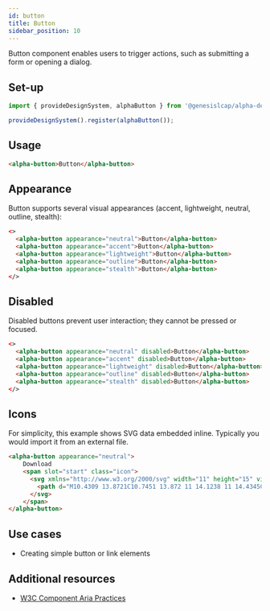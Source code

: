 ```yaml
---
id: button
title: Button
sidebar_position: 10
---
```


<div class="button-examples">

Button component enables users to trigger actions, such as submitting a form or opening a dialog.

## Set-up

```ts
import { provideDesignSystem, alphaButton } from '@genesislcap/alpha-design-system';

provideDesignSystem().register(alphaButton());
```

## Usage

```html live
<alpha-button>Button</alpha-button>
```

## Appearance

Button supports several visual appearances (accent, lightweight, neutral, outline, stealth):

```html live
<>
  <alpha-button appearance="neutral">Button</alpha-button>
  <alpha-button appearance="accent">Button</alpha-button>
  <alpha-button appearance="lightweight">Button</alpha-button>
  <alpha-button appearance="outline">Button</alpha-button>
  <alpha-button appearance="stealth">Button</alpha-button>
</>
```

## Disabled

Disabled buttons prevent user interaction; they cannot be pressed or focused.

```html live
<>
  <alpha-button appearance="neutral" disabled>Button</alpha-button>
  <alpha-button appearance="accent" disabled>Button</alpha-button>
  <alpha-button appearance="lightweight" disabled>Button</alpha-button>
  <alpha-button appearance="outline" disabled>Button</alpha-button>
  <alpha-button appearance="stealth" disabled>Button</alpha-button>
</>
```

## Icons

For simplicity, this example shows SVG data embedded inline. Typically you would import it from an external file.

```html live
<alpha-button appearance="neutral">
    Download
    <span slot="start" class="icon">
      <svg xmlns="http://www.w3.org/2000/svg" width="11" height="15" viewBox="0 0 11 15">
        <path d="M10.4309 13.8721C10.7451 13.872 11 14.1238 11 14.4345C11 14.7452 10.7454 14.9971 10.4312 14.9972L0.56913 15C0.254899 15.0001 0 14.7483 0 14.4376C0 14.127 0.25457 13.875 0.568801 13.8749L10.4309 13.8721ZM5.42279 0.0051353L5.5 0C5.78804 0 6.0261 0.211628 6.06377 0.486201L6.06897 0.562533L6.06821 10.8269L8.89165 8.03648C9.09367 7.83679 9.40976 7.81866 9.63248 7.98209L9.69629 8.03656C9.89827 8.23629 9.9166 8.54881 9.7513 8.76901L9.69621 8.8321L5.90489 12.5798C5.70299 12.7794 5.38711 12.7976 5.16438 12.6344L5.10057 12.58L1.30485 8.83233C1.08251 8.6128 1.08226 8.25662 1.3043 8.03679C1.50616 7.83694 1.82224 7.81857 2.04509 7.98182L2.10894 8.03625L4.93028 10.8216L4.93103 0.562533C4.93103 0.277745 5.14508 0.0423843 5.42279 0.0051353L5.5 0L5.42279 0.0051353Z"/>
      </svg>
    </span>
</alpha-button>
```

## Use cases

* Creating simple button or link elements

## Additional resources

- [W3C Component Aria Practices](https://w3c.github.io/aria-practices/#button)

</div>